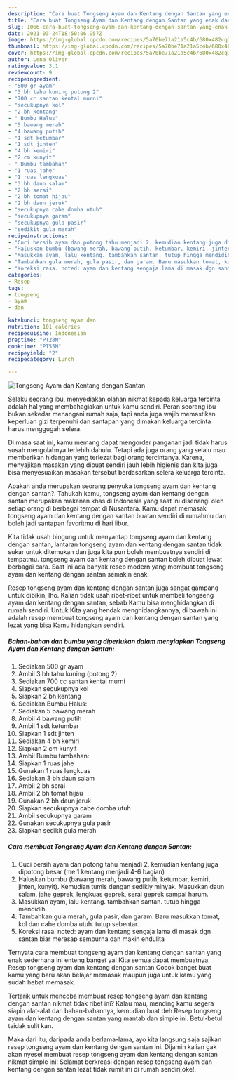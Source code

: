 ```yaml
---
description: "Cara buat Tongseng Ayam dan Kentang dengan Santan yang enak dan Mudah Dibuat"
title: "Cara buat Tongseng Ayam dan Kentang dengan Santan yang enak dan Mudah Dibuat"
slug: 1066-cara-buat-tongseng-ayam-dan-kentang-dengan-santan-yang-enak-dan-mudah-dibuat
date: 2021-03-24T18:50:06.957Z
image: https://img-global.cpcdn.com/recipes/5a70be71a21a5c4b/680x482cq70/tongseng-ayam-dan-kentang-dengan-santan-foto-resep-utama.jpg
thumbnail: https://img-global.cpcdn.com/recipes/5a70be71a21a5c4b/680x482cq70/tongseng-ayam-dan-kentang-dengan-santan-foto-resep-utama.jpg
cover: https://img-global.cpcdn.com/recipes/5a70be71a21a5c4b/680x482cq70/tongseng-ayam-dan-kentang-dengan-santan-foto-resep-utama.jpg
author: Lena Oliver
ratingvalue: 3.1
reviewcount: 9
recipeingredient:
- "500 gr ayam"
- "3 bh tahu kuning potong 2"
- "700 cc santan kental murni"
- "secukupnya kol"
- "2 bh kentang"
- " Bumbu Halus"
- "5 bawang merah"
- "4 bawang putih"
- "1 sdt ketumbar"
- "1 sdt jinten"
- "4 bh kemiri"
- "2 cm kunyit"
- " Bumbu tambahan"
- "1 ruas jahe"
- "1 ruas lengkuas"
- "3 bh daun salam"
- "2 bh serai"
- "2 bh tomat hijau"
- "2 bh daun jeruk"
- "secukupnya cabe domba utuh"
- "secukupnya garam"
- "secukupnya gula pasir"
- "sedikit gula merah"
recipeinstructions:
- "Cuci bersih ayam dan potong tahu menjadi 2. kemudian kentang juga dipotong besar (me 1 kentang menjadi 4-6 bagian)"
- "Haluskan bumbu (bawang merah, bawang putih, ketumbar, kemiri, jinten, kunyit). Kemudian tumis dengan sedikiy minyak. Masukkan daun salam, jahe geprek, lengkuas geprek, serai geprek sampai harum."
- "Masukkan ayam, lalu kentang. tambahkan santan. tutup hingga mendidih."
- "Tambahkan gula merah, gula pasir, dan garam. Baru masukkan tomat, kol dan cabe domba utuh. tutup sebentar."
- "Koreksi rasa. noted: ayam dan kentang sengaja lama di masak dgn santan biar meresap sempurna dan makin endulita"
categories:
- Resep
tags:
- tongseng
- ayam
- dan

katakunci: tongseng ayam dan 
nutrition: 101 calories
recipecuisine: Indonesian
preptime: "PT28M"
cooktime: "PT55M"
recipeyield: "2"
recipecategory: Lunch

---
```



![Tongseng Ayam dan Kentang dengan Santan](https://img-global.cpcdn.com/recipes/5a70be71a21a5c4b/680x482cq70/tongseng-ayam-dan-kentang-dengan-santan-foto-resep-utama.jpg)

Selaku seorang ibu, menyediakan olahan nikmat kepada keluarga tercinta adalah hal yang membahagiakan untuk kamu sendiri. Peran seorang ibu bukan sekedar menangani rumah saja, tapi anda juga wajib memastikan keperluan gizi terpenuhi dan santapan yang dimakan keluarga tercinta harus menggugah selera.

Di masa  saat ini, kamu memang dapat mengorder panganan jadi tidak harus susah mengolahnya terlebih dahulu. Tetapi ada juga orang yang selalu mau memberikan hidangan yang terlezat bagi orang tercintanya. Karena, menyajikan masakan yang dibuat sendiri jauh lebih higienis dan kita juga bisa menyesuaikan masakan tersebut berdasarkan selera keluarga tercinta. 



Apakah anda merupakan seorang penyuka tongseng ayam dan kentang dengan santan?. Tahukah kamu, tongseng ayam dan kentang dengan santan merupakan makanan khas di Indonesia yang saat ini disenangi oleh setiap orang di berbagai tempat di Nusantara. Kamu dapat memasak tongseng ayam dan kentang dengan santan buatan sendiri di rumahmu dan boleh jadi santapan favoritmu di hari libur.

Kita tidak usah bingung untuk menyantap tongseng ayam dan kentang dengan santan, lantaran tongseng ayam dan kentang dengan santan tidak sukar untuk ditemukan dan juga kita pun boleh membuatnya sendiri di tempatmu. tongseng ayam dan kentang dengan santan boleh dibuat lewat berbagai cara. Saat ini ada banyak resep modern yang membuat tongseng ayam dan kentang dengan santan semakin enak.

Resep tongseng ayam dan kentang dengan santan juga sangat gampang untuk dibikin, lho. Kalian tidak usah ribet-ribet untuk membeli tongseng ayam dan kentang dengan santan, sebab Kamu bisa menghidangkan di rumah sendiri. Untuk Kita yang hendak menghidangkannya, di bawah ini adalah resep membuat tongseng ayam dan kentang dengan santan yang lezat yang bisa Kamu hidangkan sendiri.

<!--inarticleads1-->

##### Bahan-bahan dan bumbu yang diperlukan dalam menyiapkan Tongseng Ayam dan Kentang dengan Santan:

1. Sediakan 500 gr ayam
1. Ambil 3 bh tahu kuning (potong 2)
1. Sediakan 700 cc santan kental murni
1. Siapkan secukupnya kol
1. Siapkan 2 bh kentang
1. Sediakan  Bumbu Halus:
1. Sediakan 5 bawang merah
1. Ambil 4 bawang putih
1. Ambil 1 sdt ketumbar
1. Siapkan 1 sdt jinten
1. Sediakan 4 bh kemiri
1. Siapkan 2 cm kunyit
1. Ambil  Bumbu tambahan:
1. Siapkan 1 ruas jahe
1. Gunakan 1 ruas lengkuas
1. Sediakan 3 bh daun salam
1. Ambil 2 bh serai
1. Ambil 2 bh tomat hijau
1. Gunakan 2 bh daun jeruk
1. Siapkan secukupnya cabe domba utuh
1. Ambil secukupnya garam
1. Gunakan secukupnya gula pasir
1. Siapkan sedikit gula merah




<!--inarticleads2-->

##### Cara membuat Tongseng Ayam dan Kentang dengan Santan:

1. Cuci bersih ayam dan potong tahu menjadi 2. kemudian kentang juga dipotong besar (me 1 kentang menjadi 4-6 bagian)
1. Haluskan bumbu (bawang merah, bawang putih, ketumbar, kemiri, jinten, kunyit). Kemudian tumis dengan sedikiy minyak. Masukkan daun salam, jahe geprek, lengkuas geprek, serai geprek sampai harum.
1. Masukkan ayam, lalu kentang. tambahkan santan. tutup hingga mendidih.
1. Tambahkan gula merah, gula pasir, dan garam. Baru masukkan tomat, kol dan cabe domba utuh. tutup sebentar.
1. Koreksi rasa. noted: ayam dan kentang sengaja lama di masak dgn santan biar meresap sempurna dan makin endulita




Ternyata cara membuat tongseng ayam dan kentang dengan santan yang enak sederhana ini enteng banget ya! Kita semua dapat membuatnya. Resep tongseng ayam dan kentang dengan santan Cocok banget buat kamu yang baru akan belajar memasak maupun juga untuk kamu yang sudah hebat memasak.

Tertarik untuk mencoba membuat resep tongseng ayam dan kentang dengan santan nikmat tidak ribet ini? Kalau mau, mending kamu segera siapin alat-alat dan bahan-bahannya, kemudian buat deh Resep tongseng ayam dan kentang dengan santan yang mantab dan simple ini. Betul-betul taidak sulit kan. 

Maka dari itu, daripada anda berlama-lama, ayo kita langsung saja sajikan resep tongseng ayam dan kentang dengan santan ini. Dijamin kalian gak akan nyesel membuat resep tongseng ayam dan kentang dengan santan nikmat simple ini! Selamat berkreasi dengan resep tongseng ayam dan kentang dengan santan lezat tidak rumit ini di rumah sendiri,oke!.

